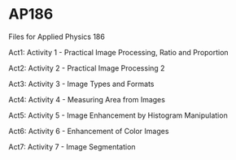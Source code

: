 # AP186
Files for Applied Physics 186 <p>
Act1: Activity 1 - Practical Image Processing, Ratio and Proportion <p>
Act2: Activity 2 - Practical Image Processing 2 <p>
Act3: Activity 3 - Image Types and Formats <p>
Act4: Activity 4 - Measuring Area from Images <p>
Act5: Activity 5 - Image Enhancement by Histogram Manipulation <p>
Act6: Activity 6 - Enhancement of Color Images <p>
Act7: Activity 7 - Image Segmentation
